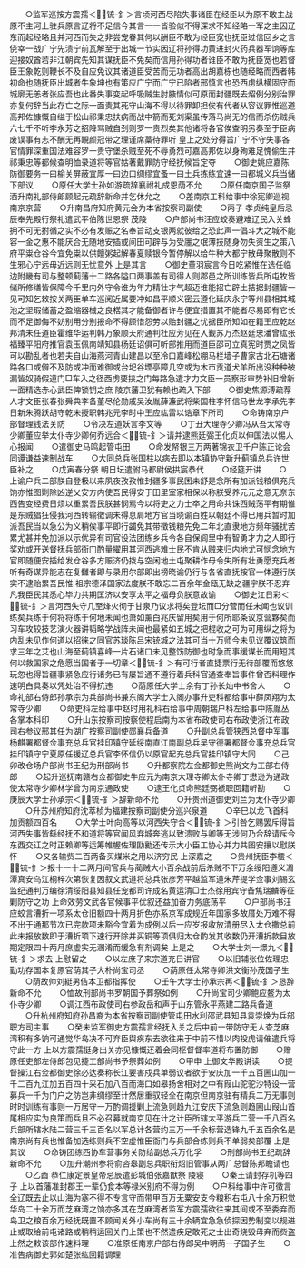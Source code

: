 <!-- { "loadSidebar": true } -->
　　○监军巡按方震孺＜锍-釒＞言顷河西尽陷失事诸臣在经臣以为原不敢主战原不主河上驻兵原言辽将不足信今其言一一皆验似不得深求不知经略一军之主因辽东而起经略且并河西而失之非尝宠眷其何以酬臣不敢为经臣宽也抚臣过信回乡之言侥幸一战广宁先溃宁前瓦解至于出城一节实因辽将孙得功黄进封火药兵器军饷等库迎接奴酋若非江朝宾先知其谋抚臣不免矣而信用孙得功者谁臣不敢为抚臣宽也若督臣王象乾则鞭长不及自应免议其诸道臣受苦而无功者高出胡嘉栋也随经略而西者韩初命也随抚臣出城者牛象坤也有策应广宁而广宁已陷者邢慎言也恐西虏纵横固守而城廓无恙者张应吾也此番失事变起呼吸贼生肘腋情似可原而封疆既去炤例分别治罪亦复何辞当此存亡之际一面责其死守山海不得以待罪卸担俟有代者从容议罪惟巡道高邦佐慷慨自缢于松山祁秉忠扶病而战中箭而死刘渠虽传落马尚无的信而杀伤贼兵六七千不听李永芳之招降骂贼自刭则罗一贵烈矣其他诸将各官俟查明另奏至于臣病废误事有志不酬无再靦颜冠带之理谨席藁待罪听  皇上之处分得旨广宁不守失事各官情罪深重国法难容罗一贵守堡杀贼至死不辱勇烈可嘉高邦佐以身殉难足愧偷生并祁秉忠等都候查明恤录道将等官姑著戴罪防守经抚候旨定夺
　　○御史姚应嘉陈防御要务一曰榆关屏蔽宜厚一曰边口绸缪宜蚤一曰土兵拣练宜速一曰都城义兵当储下部议
　　○原任大学士孙如游疏辞襄祔礼成恩荫不允
　　○原任南京国子监祭酒升南礼部侍郎顾起元疏辞新命并乞休允之
　　○差南京工科给事中徐宪卿巡视南京京营
　　○升南昌府知府黄元会为本省按察司副使
　　○丙子  孝贞纯皇后忌辰奉先殿行祭礼遣武平伯陈世恩祭  茂陵
　　○户部尚书汪应蛟奏避难辽民入关蜂拥不可无拊循之实不必有发赈之名奉旨动支银两就彼给之恐此声一倡斗大之城不能容一金之惠不能厌合无随地安插或间田可辟与为受廛之氓薄技随身勿失资生之策八府平粜仓谷今宜免粜以供饘粥起解春夏赎银今暂停解以给牛种大都宁散毋聚散则不生邪心宁远毋近远则无忧意外  上是其言
　　○御史董羽宸言今日吃紧惟在选任临边附畿有司与整顿蓟藩十二路各隘口两事盖有司得人则郡邑之所训练皆兵所屯牧皆储所修缮皆保障今千里内外守令谁为年力精壮才气超迈谁能招亡辟土拮据封疆皆一见可知乞敕按关两臣单车巡阅近属要冲如昌平顺义密云遵化延庆永宁等州县相其城池之坚瑕储蓄之盈缩器械之良楛其才能备御者许与便宜措置其不能者尽易即有它长而不足御侮不妨别用分别报命不得顾惜怨劳以贻封疆之忧据臣所知如在籍王应乾赵邦清未任道臣霍维华运判韩万象顺天府通判杜应芳见在入觐苏万杰赵廷忠潘曾纮张福臻平阳府推官袁玉佩南靖知县杨廷诏俱可听部推用而道臣邵可立真宪时贾之凤皆可以勘乱者也若夫自山海燕河青山建昌以至冷口嘉峰松棚马栏墙子曹家古北石塘诸路各口或僻不及防或冲而难御或台圯谷堙亭障几空或为木市贡道犬羊所出没种种破漏皆奴骑假道门□车入之径西虏要挟之门每路急遣才力文臣一员察形审势补旧增新一面精选赤心武臣俾锁钥之庶  陵京藩卫犹有赖也疏入下部
　　○御史焦源溥疏荐人才文臣张春张舜典李备董尽伦勋戚吴汝胤薛濂武将柴国柱李怀信马世龙李承先李日新朱腾跃胡守乾未授职韩兆元李时中王应竑雷以诰章下所司
　　○命铸南京户部督理钱法关防
　　○令决左道妖言李文等
　　○丁丑大理寺少卿冯从吾太常寺少卿董应举太仆寺少卿何乔远合＜锍-釒＞请并逮熊廷弼王化贞以伸国法以惕人心报闻
　　○遣御史马鸣起管屯田
　　○命发帑银三万两著锦衣卫千户陈正论会同谭谦益速制战车
　　○大同总兵张国柱以病去即以本镇协守新升蓟镇总兵许世臣补之
　　○戊寅春分祭  朝日坛遣驸马都尉侯拱宸恭代
　　○经筵开讲
　　○  上谕户兵二部朕自登极以来夙夜孜孜惟封疆多事民困未舒是念所有加派钱粮俱充兵饷亦惟图剿除凶逆乂安方内使吾民得安于田里室家相保以称朕受养元元之意无奈东西告变经费日烦以重累吾民朕甚悯焉今以将吏之力士卒之用命共诛西贼荡平有期惟是东贼猖狂侵我河西转输徵调未得息肩地方官当晓谕百姓以朝廷不得已用兵暂时加派吾民当以急公为义稍俟事平即行蠲免其带徵钱粮先免二年北直隶地方频年骚扰苦累尤甚并免加派以示优异有司官设法团练乡兵令各自保闾里中有智勇才力之人即行奖劝或开送督抚兵部衙门酌量擢用其河西逃难士民不肯从贼来归内地尤可悯念地方官即随便安插给发仓谷多方赈济仍拨与空闲地土屯聚耕作毋令失所有壮勇愿充兵者听有奇谋异能志在复讎者即与录用尔部即出榜晓谕仍行与各省直抚按官一体遵行朕实不逮贻累吾民惟  祖宗德泽国家法度朕不敢忘二百余年金瓯无缺之疆宇朕不忍弃凡我臣民其悉心毕力共期匡济以安享太平之福毋负朕意故谕
　　○御史江日彩＜锍-釒＞言河西失守几至烽火彻于甘泉乃议求将矣登坛而□分营而任未闻也议训练矣兵练于何将将练于何地未闻也萧如薰白兆庆留用矣用于何所耶条议京营夥矣而习车攻较技艺演火器讲韬略学战阵未闻也最紧如五城之把棍收之可为可用纵之将为内乱未见作何道以招徕之同官苏琰陈吕宋铳城之法其可当十万师今未见议覆议筑而求三年之艾也山海至蓟镇喜峰一片石诸口未见整饬防御也时急而事缓谋长而用短其何以救国家之危愿当国者于一切章＜锍-釒＞有可行者直捷票行无待部覆而悠悠玩忽也得旨疆事紧急应行诸务已有屡旨通不遵行着兵科官通查奉旨事件曾否料理作速明白具奏以凭处治不得抗违
　　○荫原任大学士余有丁孙长灿中书舍人
　　○命礼部右侍郎孙承宗为兵部尚书兼东阁大学士入阁办事升吏科都给事中薛凤翔为太常寺少卿
　　○命吏科左给事中赵时用礼科右给事中周朝瑞户科左给事中陈胤丛各掌本科印
　　○升山东按察司按察使程启南为本省布政使司右布政使浙江布政司右参议邢其任为湖广按察司副使郧襄兵备道
　　○升副总兵管狭西总督中军事杨麒署都督佥事充总兵官挂印镇守延绥南直江南副总兵吴守德署都督佥事充总兵官挂印镇守宁夏原任援辽总兵官李怀信仍以原官起充总兵官挂印镇守大同
　　○己卯改仓场户部尚书王纪为刑部尚书
　　○升都察院左佥都御史熊尚文为工部右侍郎
　　○起升巡抚南赣右佥都御史牛应元为南京大理寺卿太仆寺卿丁懋逊为通政使太常寺少卿林学曾为南京通政使
　　○逮王化贞命熊廷弼褫职回籍听勘
　　○庚辰大学士孙承宗＜锍-釒＞辞新命不允
　　○升贵州道御史刘兰为太仆寺少卿
　　○升苏州府知府沈萃桢为福建按察司副使分巡兴泉道
　　○辛巳以龙飞首科加贡额四百名
　　○大学士叶向高等以河西失守合＜锍-釒＞引咎乞赐罢斥得旨河西失事皆繇经抚不和道将等官闻风弃城奔逃以致溃败与卿等无涉何乃合辞请斥今东西交讧之时正赖卿等运筹帷幄佐理劻勷还传示大小臣工协心并力共图安攘以慰朕怀
　　○又各输赀二百两备买煤米之用以济穷民  上深嘉之
　　○贵州抚臣李橒＜锍-釒＞报十一十二两月间官兵与蔺贼大小百余战前后杀贼不下万余绥阳遵义湄潭真安乌江桐梓次第恢复因叙文武道将总兵张彦芳平越监军道朱芹提学佥事刘锡玄监纪通判万编徐清绥阳县知县任宠都司许成名黄运清□士杰徐用宾守备焦瑞麟等征剿防守之功  上命效劳文武各官候事平优叙还益加奋力务底荡平
　　○户部尚书汪应蛟言漕折一项系太仓旧额四十两月折色亦系京军成规近年国家多故厝处万难不得不出于通那节次已完款项未豁今宜着为成例以后一应岁报收放清册尽入太仓撒总前此未报放数即于漕折项下速行开除并买铜等项俱归太仓酌发其收数仍开漕折款目放期定限四十两月庶虚实无溷淆而缓急有剂调矣  上是之
　　○大学士刘一燝九＜锍-釒＞求去  上慰留之
　　○以左庶子来宗道充日讲官
　　○以旧辅张位佐理忠勤功存国本复原官荫其子大朴尚宝司丞
　　○荫原任太常寺卿洪文衡孙茂国子生
　　○荫故帅刘綎男佶本卫都指挥使
　　○壬午大学士孙承宗再＜锍-釒＞恳辞新命不允
　　○恤故刑部尚书罗朝国予葬祭如例
　　○升尚宝司少卿鲍应鳌为太仆寺少卿
　　○调江西布政使司右参政岳和声于山东管永平燕建二路兵备道
　　○升杭州府知府孙昌裔为本省按察司副使管屯田水利邵武县知县袁崇焕为兵部职方司主事
　　○癸未监军御史方震孺言经抚入关之后中前一带防守无人查芝麻湾积有多饷可通觉华岛决不可弃臣舆疾东去欲往来于中前不惜以肉投虎请催遣兵将守此一方  上以方震孺挺身出关亦见慷慨还着会同枢督督率道将布置防御
　　○赠原任吏部左侍郎包见捷工部尚书予祭葬如例
　　○甲申  上御文华殿讲读
　　○提督操江右佥都御史徐必达奏称长江要害戍兵单弱议者欲于安庆加一千五百圌山加一千二百九江加五百四十采石加八百而海口如皋扬舍相对之中有叚山驼驼沙特设一营募兵一千为门户之防岂非绸缪至计然居重驭轻全在南京但南京驻有精兵二万无事则时时训练有事则一万居守一万酌调援剿上流急则趋九江安庆下流急则趋圌山叚山首尾相应实为良策而兵且不必召募就南京见在计之计臣所辖太平游兵二营一千八百名兵部所辖水陆二营三千三百名以军总计各营约三万一千余标营选锋九千五百余名是南京尚有兵也惟备加选练则兵不空虚惟臣衙门与兵部合练则兵不单弱矣部覆  上是其议
　　○命铸团练西协车营事务关防给副总兵万化孚
　　○刑部尚书王纪疏辞新命不允
　　○加升潮州参将俞咨皋副总兵职衔炤旧管事从两广总督陈邦瞻请也
　　○乙酉  恭仁康定景皇帝忌辰遣彭城伯张嘉猷祭  陵寝
　　○秦王请封存机等四子  上以首藩准封郡王一辈仍食本等禄米别府不得为例
　　○户科给事中许可徵言全辽既去止以山海为塞不得不专言守而带甲百万无粟安支今粮积右屯八十余万积觉华岛二十余万而芝麻湾之饷亦多其在芝麻湾者监军方震孺欲往来其间或不至委弃而岛卫之粮百余万经抚既置不顾闻关外小车尚有三十余辆宜急急侦探因势制变以规进止或取给前屯诸路或稍稍运回关门上策也不然遣疾足敢死之士出奇烧毁毋弃而赀盗  上然之敕该部作速料理
　　○准原任南京户部右侍郎吴中明荫一子国子生
　　○准告病御史郭如楚张纮回籍调理
